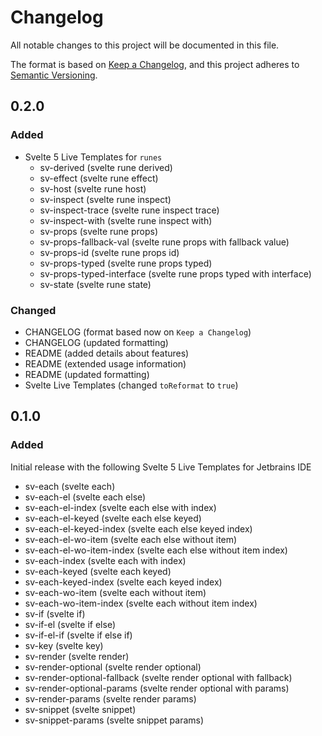# Changelog

All notable changes to this project will be documented in this file.

The format is based on [Keep a Changelog](https://keepachangelog.com/en/1.1.0/),
and this project adheres to [Semantic Versioning](https://semver.org/spec/v2.0.0.html).

## 0.2.0

### Added

- Svelte 5 Live Templates for `runes`
  - sv-derived (svelte rune derived)
  - sv-effect (svelte rune effect)
  - sv-host (svelte rune host)
  - sv-inspect (svelte rune inspect)
  - sv-inspect-trace (svelte rune inspect trace)
  - sv-inspect-with (svelte rune inspect with)
  - sv-props (svelte rune props)
  - sv-props-fallback-val (svelte rune props with fallback value)
  - sv-props-id (svelte rune props id)
  - sv-props-typed (svelte rune props typed)
  - sv-props-typed-interface (svelte rune props typed with interface)
  - sv-state (svelte rune state)

### Changed

- CHANGELOG (format based now on `Keep a Changelog`)
- CHANGELOG (updated formatting)
- README (added details about features)
- README (extended usage information)
- README (updated formatting)
- Svelte Live Templates (changed `toReformat` to `true`)

## 0.1.0

### Added

Initial release with the following Svelte 5 Live Templates for Jetbrains IDE

- sv-each (svelte each)
- sv-each-el (svelte each else)
- sv-each-el-index (svelte each else with index)
- sv-each-el-keyed (svelte each else keyed)
- sv-each-el-keyed-index (svelte each else keyed index)
- sv-each-el-wo-item (svelte each else without item)
- sv-each-el-wo-item-index (svelte each else without item index)
- sv-each-index (svelte each with index)
- sv-each-keyed (svelte each keyed)
- sv-each-keyed-index (svelte each keyed index)
- sv-each-wo-item (svelte each without item)
- sv-each-wo-item-index (svelte each without item index)
- sv-if (svelte if)
- sv-if-el (svelte if else)
- sv-if-el-if (svelte if else if)
- sv-key (svelte key)
- sv-render (svelte render)
- sv-render-optional (svelte render optional)
- sv-render-optional-fallback (svelte render optional with fallback)
- sv-render-optional-params (svelte render optional with params)
- sv-render-params (svelte render params)
- sv-snippet (svelte snippet)
- sv-snippet-params (svelte snippet params) 
